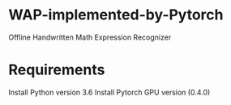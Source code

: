 # WAP-implemented-by-Pytorch
Offline Handwritten Math Expression Recognizer

# Requirements
Install Python version 3.6
Install Pytorch GPU version (0.4.0)
